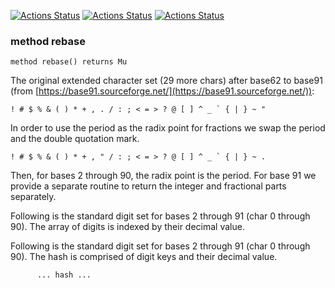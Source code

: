 [![Actions Status](https://github.com/tbrowder/Number-Rebase/actions/workflows/linux.yml/badge.svg)](https://github.com/tbrowder/Number-Rebase/actions) [![Actions Status](https://github.com/tbrowder/Number-Rebase/actions/workflows/macos.yml/badge.svg)](https://github.com/tbrowder/Number-Rebase/actions) [![Actions Status](https://github.com/tbrowder/Number-Rebase/actions/workflows/windows.yml/badge.svg)](https://github.com/tbrowder/Number-Rebase/actions)

### method rebase

    method rebase() returns Mu

The original extended character set (29 more chars) after base62 to base91 (from [https://base91.sourceforge.net/](https://base91.sourceforge.net/)): 

    ! # $ % & ( ) * + , . / : ; < = > ? @ [ ] ^ _ ` { | } ~ "

In order to use the period as the radix point for fractions we swap the period and the double quotation mark. 

    ! # $ % & ( ) * + , " / : ; < = > ? @ [ ] ^ _ ` { | } ~ .

Then, for bases 2 through 90, the radix point is the period. For base 91 we provide a separate routine to return the integer and fractional parts separately. 

Following is the standard digit set for bases 2 through 91 (char 0 through 90). The array of digits is indexed by their decimal value. 

Following is the standard digit set for bases 2 through 91 (char 0 through 90). The hash is comprised of digit keys and their decimal value.

          ... hash ...

